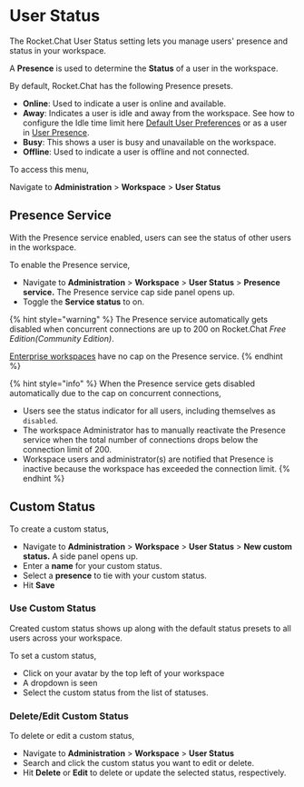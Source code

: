 # User Status



The Rocket.Chat User Status setting lets you manage users' presence and status in your workspace.

A **Presence** is used to determine the **Status** of a user in the workspace.

By default, Rocket.Chat has the following Presence presets.

* **Online**: Used to indicate a user is online and available.
* **Away**: Indicates a user is idle and away from the workspace. See how to configure the Idle time limit here [Default User Preferences](settings/account-settings/#default-user-preferences) or as a user in [User Presence](../user-guides/user-panel/my-account/#user-presence).
* **Busy**: This shows a user is busy and unavailable on the workspace.
* **Offline**: Used to indicate a user is offline and not connected.

To access this menu,

Navigate to **Administration** > **Workspace** > **User Status**

## Presence Service

With the Presence service enabled, users can see the status of other users in the workspace.

To enable the Presence service,

* Navigate to **Administration** > **Workspace** > **User Status** > **Presence service.** The Presence service cap side panel opens up.
* Toggle the **Service status** to on.

{% hint style="warning" %}
The Presence service automatically gets disabled when concurrent connections are up to 200 on Rocket.Chat _Free Edition(Community Edition)_.

[Enterprise workspaces](settings/enterprise.md) have no cap on the Presence service.
{% endhint %}

{% hint style="info" %}
When the Presence service gets disabled automatically due to the cap on concurrent connections,

* Users see the status indicator for all users, including themselves as `disabled`.
* The workspace Administrator has to manually reactivate the Presence service when the total number of connections drops below the connection limit of 200.&#x20;
* Workspace users and administrator(s) are notified that Presence is inactive because the workspace has exceeded the connection limit.
{% endhint %}

## Custom Status

To create a custom status,

* Navigate to **Administration** > **Workspace** > **User Status** > **New custom status.** A side panel opens up.
* Enter a **name** for your custom status.
* Select a **presence** to tie with your custom status.
* Hit **Save**

### Use Custom Status

Created custom status shows up along with the default status presets to all users across your workspace.

To set a custom status,&#x20;

* Click on your avatar by the top left of your workspace
* A dropdown is seen
* Select the custom status from the list of statuses.

### Delete/Edit Custom Status

To delete or edit a custom status,

* Navigate to **Administration** > **Workspace** > **User Status**
* Search and click the custom status you want to edit or delete.
* Hit **Delete** or **Edit** to delete or update the selected status, respectively.
